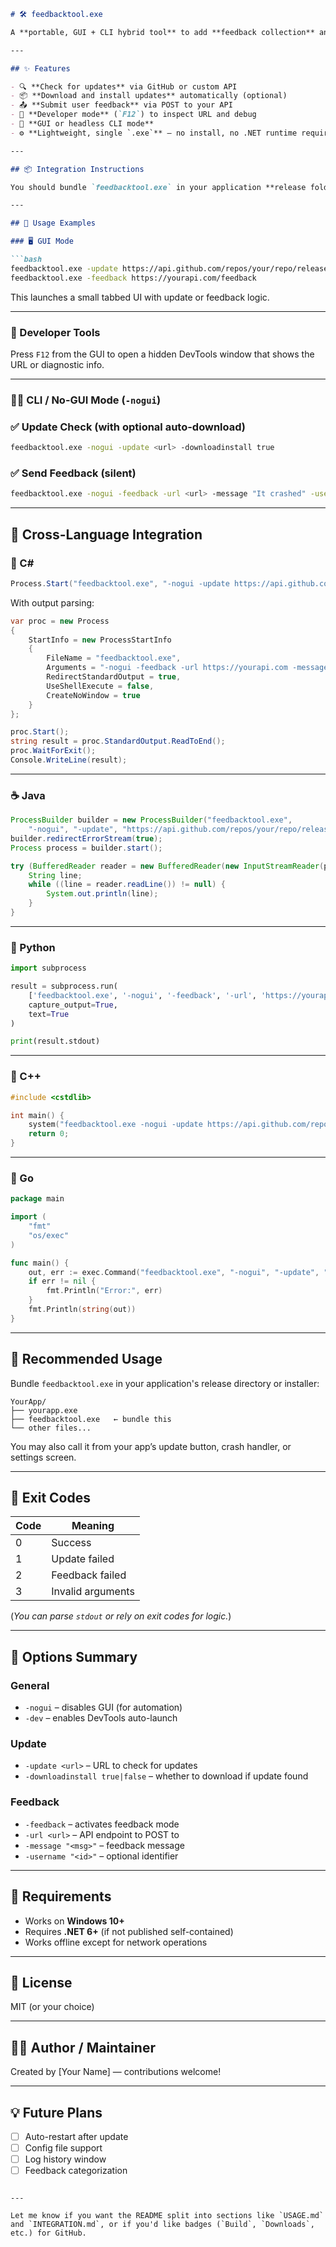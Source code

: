 
````markdown
# 🛠 feedbacktool.exe

A **portable, GUI + CLI hybrid tool** to add **feedback collection** and **update checking** to any desktop application. Easily integrated into apps written in **C#, Java, Python, Go, or C++** with zero dependencies.

---

## ✨ Features

- 🔍 **Check for updates** via GitHub or custom API
- 📦 **Download and install updates** automatically (optional)
- 📤 **Submit user feedback** via POST to your API
- 🧪 **Developer mode** (`F12`) to inspect URL and debug
- 🧠 **GUI or headless CLI mode**
- ⚙️ **Lightweight, single `.exe`** — no install, no .NET runtime required (if published with .NET 8 as self-contained)

---

## 📦 Integration Instructions

You should bundle `feedbacktool.exe` in your application **release folder** or installer. Apps can launch it by passing command-line arguments depending on the mode.

---

## 🚀 Usage Examples

### 🖥️ GUI Mode

```bash
feedbacktool.exe -update https://api.github.com/repos/your/repo/releases/latest
feedbacktool.exe -feedback https://yourapi.com/feedback
````

This launches a small tabbed UI with update or feedback logic.

---

### 🧪 Developer Tools

Press `F12` from the GUI to open a hidden DevTools window that shows the URL or diagnostic info.

---

### 🧑‍💻 CLI / No-GUI Mode (`-nogui`)

### ✅ Update Check (with optional auto-download)

```bash
feedbacktool.exe -nogui -update <url> -downloadinstall true
```

### ✅ Send Feedback (silent)

```bash
feedbacktool.exe -nogui -feedback -url <url> -message "It crashed" -username "testuser"
```

---

## 🧩 Cross-Language Integration

### 💬 C\#

```csharp
Process.Start("feedbacktool.exe", "-nogui -update https://api.github.com/repos/your/repo/releases/latest");
```

With output parsing:

```csharp
var proc = new Process
{
    StartInfo = new ProcessStartInfo
    {
        FileName = "feedbacktool.exe",
        Arguments = "-nogui -feedback -url https://yourapi.com -message \"Hello\" -username Dev",
        RedirectStandardOutput = true,
        UseShellExecute = false,
        CreateNoWindow = true
    }
};

proc.Start();
string result = proc.StandardOutput.ReadToEnd();
proc.WaitForExit();
Console.WriteLine(result);
```

---

### ☕ Java

```java
ProcessBuilder builder = new ProcessBuilder("feedbacktool.exe",
    "-nogui", "-update", "https://api.github.com/repos/your/repo/releases/latest");
builder.redirectErrorStream(true);
Process process = builder.start();

try (BufferedReader reader = new BufferedReader(new InputStreamReader(process.getInputStream()))) {
    String line;
    while ((line = reader.readLine()) != null) {
        System.out.println(line);
    }
}
```

---

### 🐍 Python

```python
import subprocess

result = subprocess.run(
    ['feedbacktool.exe', '-nogui', '-feedback', '-url', 'https://yourapi.com', '-message', 'Bug!', '-username', 'tester'],
    capture_output=True,
    text=True
)

print(result.stdout)
```

---

### 🧵 C++

```cpp
#include <cstdlib>

int main() {
    system("feedbacktool.exe -nogui -update https://api.github.com/repos/your/repo/releases/latest");
    return 0;
}
```

---

### 🐹 Go

```go
package main

import (
    "fmt"
    "os/exec"
)

func main() {
    out, err := exec.Command("feedbacktool.exe", "-nogui", "-update", "https://api.github.com/repos/your/repo/releases/latest").Output()
    if err != nil {
        fmt.Println("Error:", err)
    }
    fmt.Println(string(out))
}
```

---

## 📁 Recommended Usage

Bundle `feedbacktool.exe` in your application's release directory or installer:

```
YourApp/
├── yourapp.exe
├── feedbacktool.exe   ← bundle this
└── other files...
```

You may also call it from your app’s update button, crash handler, or settings screen.

---

## 🏁 Exit Codes

| Code | Meaning           |
| ---- | ----------------- |
| 0    | Success           |
| 1    | Update failed     |
| 2    | Feedback failed   |
| 3    | Invalid arguments |

(*You can parse `stdout` or rely on exit codes for logic.*)

---

## 🔧 Options Summary

### General

* `-nogui` – disables GUI (for automation)
* `-dev` – enables DevTools auto-launch

### Update

* `-update <url>` – URL to check for updates
* `-downloadinstall true|false` – whether to download if update found

### Feedback

* `-feedback` – activates feedback mode
* `-url <url>` – API endpoint to POST to
* `-message "<msg>"` – feedback message
* `-username "<id>"` – optional identifier

---

## 🔐 Requirements

* Works on **Windows 10+**
* Requires **.NET 6+** (if not published self-contained)
* Works offline except for network operations

---

## 📜 License

MIT (or your choice)

---

## 🙋‍♂️ Author / Maintainer

Created by \[Your Name] — contributions welcome!

---

## 💡 Future Plans

* [ ] Auto-restart after update
* [ ] Config file support
* [ ] Log history window
* [ ] Feedback categorization

```

---

Let me know if you want the README split into sections like `USAGE.md` and `INTEGRATION.md`, or if you'd like badges (`Build`, `Downloads`, etc.) for GitHub.
```
